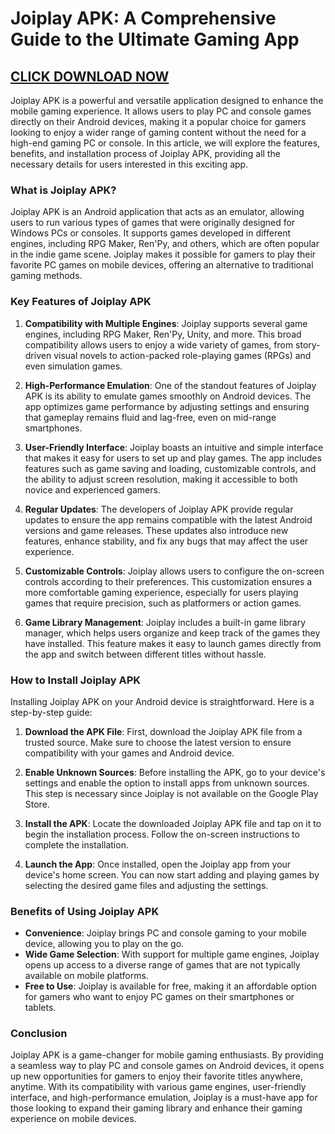 # **Joiplay APK: A Comprehensive Guide to the Ultimate Gaming App**

## [CLICK DOWNLOAD NOW](https://spoo.me/Z8dbco)

Joiplay APK is a powerful and versatile application designed to enhance the mobile gaming experience. It allows users to play PC and console games directly on their Android devices, making it a popular choice for gamers looking to enjoy a wider range of gaming content without the need for a high-end gaming PC or console. In this article, we will explore the features, benefits, and installation process of Joiplay APK, providing all the necessary details for users interested in this exciting app.

### What is Joiplay APK?

Joiplay APK is an Android application that acts as an emulator, allowing users to run various types of games that were originally designed for Windows PCs or consoles. It supports games developed in different engines, including RPG Maker, Ren'Py, and others, which are often popular in the indie game scene. Joiplay makes it possible for gamers to play their favorite PC games on mobile devices, offering an alternative to traditional gaming methods.

### Key Features of Joiplay APK

1. **Compatibility with Multiple Engines**:
   Joiplay supports several game engines, including RPG Maker, Ren'Py, Unity, and more. This broad compatibility allows users to enjoy a wide variety of games, from story-driven visual novels to action-packed role-playing games (RPGs) and even simulation games.

2. **High-Performance Emulation**:
   One of the standout features of Joiplay APK is its ability to emulate games smoothly on Android devices. The app optimizes game performance by adjusting settings and ensuring that gameplay remains fluid and lag-free, even on mid-range smartphones.

3. **User-Friendly Interface**:
   Joiplay boasts an intuitive and simple interface that makes it easy for users to set up and play games. The app includes features such as game saving and loading, customizable controls, and the ability to adjust screen resolution, making it accessible to both novice and experienced gamers.

4. **Regular Updates**:
   The developers of Joiplay APK provide regular updates to ensure the app remains compatible with the latest Android versions and game releases. These updates also introduce new features, enhance stability, and fix any bugs that may affect the user experience.

5. **Customizable Controls**:
   Joiplay allows users to configure the on-screen controls according to their preferences. This customization ensures a more comfortable gaming experience, especially for users playing games that require precision, such as platformers or action games.

6. **Game Library Management**:
   Joiplay includes a built-in game library manager, which helps users organize and keep track of the games they have installed. This feature makes it easy to launch games directly from the app and switch between different titles without hassle.

### How to Install Joiplay APK

Installing Joiplay APK on your Android device is straightforward. Here is a step-by-step guide:

1. **Download the APK File**: First, download the Joiplay APK file from a trusted source. Make sure to choose the latest version to ensure compatibility with your games and Android device.

2. **Enable Unknown Sources**: Before installing the APK, go to your device's settings and enable the option to install apps from unknown sources. This step is necessary since Joiplay is not available on the Google Play Store.

3. **Install the APK**: Locate the downloaded Joiplay APK file and tap on it to begin the installation process. Follow the on-screen instructions to complete the installation.

4. **Launch the App**: Once installed, open the Joiplay app from your device's home screen. You can now start adding and playing games by selecting the desired game files and adjusting the settings.

### Benefits of Using Joiplay APK

- **Convenience**: Joiplay brings PC and console gaming to your mobile device, allowing you to play on the go.
- **Wide Game Selection**: With support for multiple game engines, Joiplay opens up access to a diverse range of games that are not typically available on mobile platforms.
- **Free to Use**: Joiplay is available for free, making it an affordable option for gamers who want to enjoy PC games on their smartphones or tablets.
  
### Conclusion

Joiplay APK is a game-changer for mobile gaming enthusiasts. By providing a seamless way to play PC and console games on Android devices, it opens up new opportunities for gamers to enjoy their favorite titles anywhere, anytime. With its compatibility with various game engines, user-friendly interface, and high-performance emulation, Joiplay is a must-have app for those looking to expand their gaming library and enhance their gaming experience on mobile devices.
